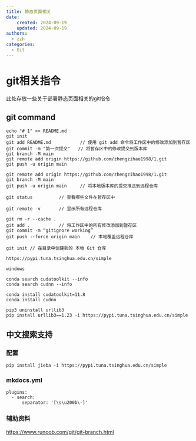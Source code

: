 ```yaml
---
title: 静态页面相关
date: 
    created: 2024-09-19
    updated: 2024-09-19
authors: 
  - zzh
categories:
  - Git
---
```


# git相关指令

此处存放一些关于部署静态页面相关的git指令

<!-- more -->


## git command

    echo "# 1" >> README.md 
    git init 
    git add README.md           // 使用 git add 命令将工作区中的修改添加到暂存区
    git commit -m "第一次提交"   // 将暂存区中的修改提交到版本库
    git branch -M main 
    git remote add origin https://github.com/zhengzihao1998/1.git
    git push -u origin main

    git remote add origin https://github.com/zhengzihao1998/1.git
    git branch -M main 
    git push -u origin main     // 将本地版本库的提交推送到远程仓库

    git status          // 查看哪些文件在暂存区中

    git remote -v       // 显示所有远程仓库

    git rm -r --cache .
    git add .           // 将工作区中的所有修改添加到暂存区
    git commit -m “gitignore working”
    git push --force origin main    // 本地覆盖远程仓库

    git init // 在目录中创建新的 本地 Git 仓库
    
    https://pypi.tuna.tsinghua.edu.cn/simple

    windows

    conda search cudatoolkit --info
    conda search cudnn --info

    conda install cudatoolkit=11.8
    conda install cudnn

    pip3 uninstall urllib3
    pip install urllib3==1.23 -i https://pypi.tuna.tsinghua.edu.cn/simple


## 中文搜索支持

### 配置
    pip install jieba -i https://pypi.tuna.tsinghua.edu.cn/simple
    
### mkdocs.yml
    plugins:
      - search:
          separator: '[\s\u200b\-]'



### 辅助资料

https://www.runoob.com/git/git-branch.html